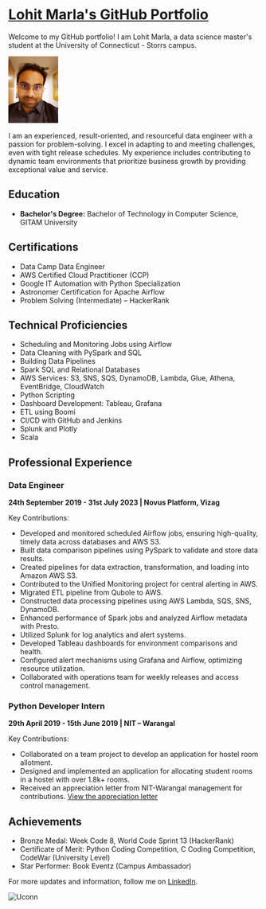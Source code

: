 # [Lohit Marla's GitHub Portfolio](https://github.com/lohitmarla-uconn/lohitmarla-uconn.github.io)

Welcome to my GitHub portfolio! I am Lohit Marla, a data science master's student at the University of Connecticut - Storrs campus.

<img src="IMG_20230712_120951.jpg" alt="Profile Picture" width="100" height="auto">

I am an experienced, result-oriented, and resourceful data engineer with a passion for problem-solving. I excel in adapting to and meeting challenges, even with tight release schedules. My experience includes contributing to dynamic team environments that prioritize business growth by providing exceptional value and service.

## Education
- **Bachelor's Degree:** Bachelor of Technology in Computer Science, GITAM University

## Certifications
- Data Camp Data Engineer
- AWS Certified Cloud Practitioner (CCP)
- Google IT Automation with Python Specialization
- Astronomer Certification for Apache Airflow
- Problem Solving (Intermediate) – HackerRank

## Technical Proficiencies
- Scheduling and Monitoring Jobs using Airflow
- Data Cleaning with PySpark and SQL
- Building Data Pipelines
- Spark SQL and Relational Databases
- AWS Services: S3, SNS, SQS, DynamoDB, Lambda, Glue, Athena, EventBridge, CloudWatch
- Python Scripting
- Dashboard Development: Tableau, Grafana
- ETL using Boomi
- CI/CD with GitHub and Jenkins
- Splunk and Plotly
- Scala

## Professional Experience

### Data Engineer
**24th September 2019 - 31st July 2023 | Novus Platform, Vizag**

Key Contributions:
- Developed and monitored scheduled Airflow jobs, ensuring high-quality, timely data across databases and AWS S3.
- Built data comparison pipelines using PySpark to validate and store data results.
- Created pipelines for data extraction, transformation, and loading into Amazon AWS S3.
- Contributed to the Unified Monitoring project for central alerting in AWS.
- Migrated ETL pipeline from Qubole to AWS.
- Constructed data processing pipelines using AWS Lambda, SQS, SNS, DynamoDB.
- Enhanced performance of Spark jobs and analyzed Airflow metadata with Presto.
- Utilized Splunk for log analytics and alert systems.
- Developed Tableau dashboards for environment comparisons and health.
- Configured alert mechanisms using Grafana and Airflow, optimizing resource utilization.
- Collaborated with operations team for weekly releases and access control management.

### Python Developer Intern
**29th April 2019 - 15th June 2019 | NIT – Warangal**

Key Contributions:
- Collaborated on a team project to develop an application for hostel room allotment.
- Designed and implemented an application for allocating student rooms in a hostel with over 1.8k+ rooms.
- Received an appreciation letter from NIT-Warangal management for contributions.
  [View the appreciation letter](https://drive.google.com/file/d/1j_vKxuxp-iJYlkDnsdLnVcl52eJjKNLv/view?usp=sharing)

## Achievements
- Bronze Medal: Week Code 8, World Code Sprint 13 (HackerRank)
- Certificate of Merit: Python Coding Competition, C Coding Competition, CodeWar (University Level)
- Star Performer: Book Eventz (Campus Ambassador)

For more updates and information, follow me on [LinkedIn](https://www.linkedin.com/in/lohit-marla-85a305150/).

![Uconn](https://i0.wp.com/ctmirror-images.s3.amazonaws.com/wp-content/uploads/2020/06/Uconn-sign-1-e1593099230687.jpg?resize=1999%2C1338&ssl=1)
